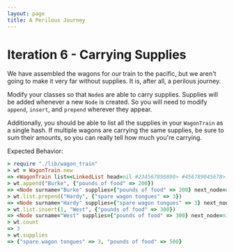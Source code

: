 ```yaml
---
layout: page
title: A Perilous Journey
---
```


# Iteration 6 - Carrying Supplies

We have assembled the wagons for our train to the pacific, but we aren't going to make it very far without supplies. It is, after all, a perilous journey.

Modify your classes so that `Node`s are able to carry supplies. Supplies will be added whenever a new `Node` is created. So you will need to modify `append`, `insert`, and `prepend` wherever they appear.

Additionally, you should be able to list all the supplies in your `WagonTrain` as a single hash. If multiple wagons are carrying the same supplies, be sure to sum their amounts, so you can really tell how much you're carrying.

Expected Behavior:

```ruby
> require "./lib/wagon_train"
> wt = WagonTrain.new
=> <WagonTrain list=<LinkedList head=nil #234567890890> #456789045678>
> wt.append("Burke", {"pounds of food" => 200})
=> <Node surname="Burke" supplies={"pounds of food" => 200} next_node=nil #5678904567890>
> wt.list.prepend("Hardy", {"spare wagon tongues" => 3})
=> <Node surname="Hardy" supplies={"spare wagon tongues" => 3} next_node=nil #5678904567890>
> wt.list.insert(1, "West", {"pounds of food" => 300})
=> <Node surname="West" supplies={"pounds of food" => 300} next_node=nil #5678904567890>
> wt.count
=> 3
> wt.supplies
=> {"spare wagon tongues" => 3, "pounds of food" => 500}
```
